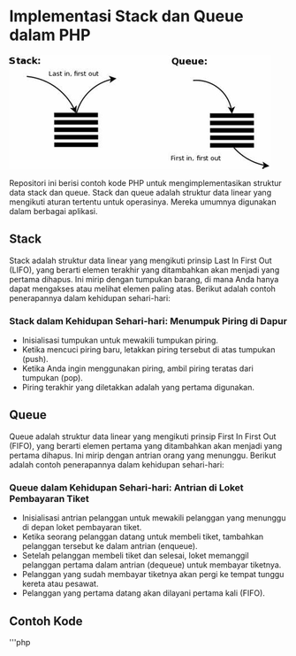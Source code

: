 # Implementasi Stack dan Queue dalam PHP

![Stack dan Queue](image/img1.jpeg)

Repositori ini berisi contoh kode PHP untuk mengimplementasikan struktur data stack dan queue. Stack dan queue adalah struktur data linear yang mengikuti aturan tertentu untuk operasinya. Mereka umumnya digunakan dalam berbagai aplikasi.

## Stack

Stack adalah struktur data linear yang mengikuti prinsip Last In First Out (LIFO), yang berarti elemen terakhir yang ditambahkan akan menjadi yang pertama dihapus. Ini mirip dengan tumpukan barang, di mana Anda hanya dapat mengakses atau melihat elemen paling atas. Berikut adalah contoh penerapannya dalam kehidupan sehari-hari:

### Stack dalam Kehidupan Sehari-hari: Menumpuk Piring di Dapur

- Inisialisasi tumpukan untuk mewakili tumpukan piring.
- Ketika mencuci piring baru, letakkan piring tersebut di atas tumpukan (push).
- Ketika Anda ingin menggunakan piring, ambil piring teratas dari tumpukan (pop).
- Piring terakhir yang diletakkan adalah yang pertama digunakan.

## Queue

Queue adalah struktur data linear yang mengikuti prinsip First In First Out (FIFO), yang berarti elemen pertama yang ditambahkan akan menjadi yang pertama dihapus. Ini mirip dengan antrian orang yang menunggu. Berikut adalah contoh penerapannya dalam kehidupan sehari-hari:

### Queue dalam Kehidupan Sehari-hari: Antrian di Loket Pembayaran Tiket

- Inisialisasi antrian pelanggan untuk mewakili pelanggan yang menunggu di depan loket pembayaran tiket.
- Ketika seorang pelanggan datang untuk membeli tiket, tambahkan pelanggan tersebut ke dalam antrian (enqueue).
- Setelah pelanggan membeli tiket dan selesai, loket memanggil pelanggan pertama dalam antrian (dequeue) untuk membayar tiketnya.
- Pelanggan yang sudah membayar tiketnya akan pergi ke tempat tunggu kereta atau pesawat.
- Pelanggan yang pertama datang akan dilayani pertama kali (FIFO).

## Contoh Kode

'''php

<?php
// Inisialisasi tumpukan piring
$stack = [];

// Menambahkan piring ke tumpukan
array_push($stack, "Piring 1");
array_push($stack, "Piring 2");
array_push($stack, "Piring 3");

// Mengambil piring dari tumpukan
$topPlate = array_pop($stack);
echo "Menggunakan piring: $topPlate\n"; // Output: Menggunakan piring: Piring 3

// Piring terakhir yang diletakkan adalah yang pertama diambil (LIFO).
'''
